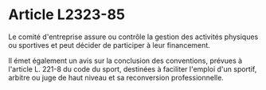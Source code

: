 # Article L2323-85

Le comité d'entreprise assure ou contrôle la gestion des activités physiques ou sportives et peut décider de participer à leur financement. 

Il émet également un avis sur la conclusion des conventions, prévues à l'article L. 221-8 du code du sport, destinées à faciliter l'emploi d'un sportif, arbitre ou juge de haut niveau et sa reconversion professionnelle.